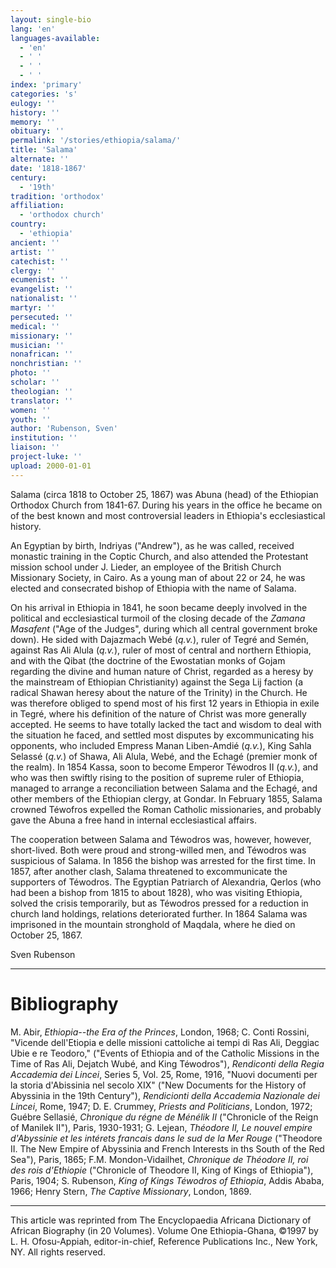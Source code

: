 ```yaml
---
layout: single-bio
lang: 'en'
languages-available:
  - 'en'
  - ' '
  - ' '
  - ' '
index: 'primary'
categories: 's'
eulogy: ''
history: ''
memory: ''
obituary: ''
permalink: '/stories/ethiopia/salama/'
title: 'Salama'
alternate: ''
date: '1818-1867'
century:
  - '19th'
tradition: 'orthodox'
affiliation:
  - 'orthodox church'
country:
  - 'ethiopia'
ancient: ''
artist: ''
catechist: ''
clergy: ''
ecumenist: ''
evangelist: ''
nationalist: ''
martyr: ''
persecuted: ''
medical: ''
missionary: ''
musician: ''
nonafrican: ''
nonchristian: ''
photo: ''
scholar: ''
theologian: ''
translator: ''
women: ''
youth: ''
author: 'Rubenson, Sven'
institution: ''
liaison: ''
project-luke: ''
upload: 2000-01-01
---
```



Salama (circa 1818 to October 25, 1867) was Abuna (head) of the Ethiopian Orthodox Church from 1841-67. During his years in the office he became on of the best known and most controversial leaders in Ethiopia's ecclesiastical history.

An Egyptian by birth, Indriyas ("Andrew"), as he was called, received monastic training in the Coptic Church, and also attended the Protestant mission school under J. Lieder, an employee of the British Church Missionary Society, in Cairo. As a young man of about 22 or 24, he was elected and consecrated bishop of Ethiopia with the name of Salama.

On his arrival in Ethiopia in 1841, he soon became deeply involved in the political and ecclesiastical turmoil of the closing decade of the *Zamana Masafent* ("Age of the Judges", during which all central government broke down). He sided with Dajazmach Webé (*q.v.*), ruler of Tegré and Semén, against Ras Ali Alula (*q.v.*), ruler of most of central and northern Ethiopia, and with the Qibat (the doctrine of the Ewostatian monks of Gojam regarding the divine and human nature of Christ, regarded as a heresy by the mainstream of Ethiopian Christianity) against the Sega Lij faction (a radical Shawan heresy about the nature of the Trinity) in the Church. He was therefore obliged to spend most of his first 12 years in Ethiopia in exile in Tegré, where his definition of the nature of Christ was more generally accepted. He seems to have totally lacked the tact and wisdom to deal with the situation he faced, and settled most disputes by excommunicating his opponents, who included Empress Manan Liben-Amdié (*q.v.*), King Sahla Selassé (*q.v.*) of Shawa, Ali Alula, Webé, and the Echagé (premier monk of the realm). In 1854 Kassa, soon to become Emperor Téwodros II (*q.v.*), and who was then swiftly rising to the position of supreme ruler of Ethiopia, managed to arrange a reconciliation between Salama and the Echagé, and other members of the Ethiopian clergy, at Gondar. In February 1855, Salama crowned Téwofros expelled the Roman Catholic missionaries, and probably gave the Abuna a free hand in internal ecclesiastical affairs.

The cooperation between Salama and Téwodros was, however, however, short-lived. Both were proud and strong-willed men, and Téwodros was suspicious of Salama. In 1856 the bishop was arrested for the first time. In 1857, after another clash, Salama threatened to excommunicate the supporters of Téwodros. The Egyptian Patriarch of Alexandria, Qerlos (who had been a bishop from 1815 to about 1828), who was visiting Ethiopia, solved the crisis temporarily, but as Téwodros pressed for a reduction in church land holdings, relations deteriorated further. In 1864 Salama was imprisoned in the mountain stronghold of Maqdala, where he died on October 25, 1867.

Sven Rubenson

---

# Bibliography

M. Abir, *Ethiopia--the Era of the Princes*, London, 1968; C. Conti Rossini, "Vicende dell'Etiopia e delle missioni cattoliche ai tempi di Ras Ali, Deggiac Ubie e re Teodoro," ("Events of Ethiopia and of the Catholic Missions in the Time of Ras Ali, Dejatch Wubé, and King Téwodros"), *Rendiconti della Regia Accademia dei Lincei*, Series 5, Vol. 25, Rome, 1916, "Nuovi documenti per la storia d'Abissinia nel secolo XIX" ("New Documents for the History of Abyssinia in the 19th Century"), *Rendicionti della Accademia Nazionale dei Lincei*, Rome, 1947; D. E. Crummey, *Priests and Politicians*, London, 1972; Guébre Sellasié, *Chronique du régne de Ménélik II* ("Chronicle of the Reign of Manilek II"), Paris, 1930-1931; G. Lejean, *Théodore II, Le nouvel empire d'Abyssinie et les intérets francais dans le sud de la Mer Rouge* ("Theodore II. The New Empire of Abyssinia and French Interests in ths South of the Red Sea"), Paris, 1865; F.M. Mondon-Vidailhet, *Chronique de Théodore II, roi des rois d'Ethiopie* ("Chronicle of Theodore II, King of Kings of Ethiopia"), Paris, 1904; S. Rubenson, *King of Kings Téwodros of Ethiopia*, Addis Ababa, 1966; Henry Stern, *The Captive Missionary*, London, 1869.

---

This article was reprinted from The Encyclopaedia Africana Dictionary of African Biography (in 20 Volumes). Volume One Ethiopia-Ghana, ©1997 by L. H. Ofosu-Appiah, editor-in-chief, Reference Publications Inc., New York, NY. All rights reserved.